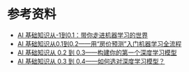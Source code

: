 # 参考资料
* [AI 基础知识从-1到0.1：带你走进机器学习的世界](https://mp.weixin.qq.com/s/1D1zGB5_yWvfkZEo3tsaEA)
* [AI 基础知识从0.1到0.2——用“房价预测”入门机器学习全流程](https://mp.weixin.qq.com/s/Jcwfc94Ew8grjrj2guNw7w)
* [AI 基础知识从 0.2 到 0.3——构建你的第一个深度学习模型](https://mp.weixin.qq.com/s/IcKixETtMYftkx4ZX0r7aw)
* [AI 基础知识从 0.3 到 0.4——如何选对深度学习模型？](https://mp.weixin.qq.com/s/fTEL8KwTdXyuakLONc9vvA)

